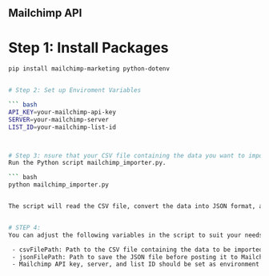 ## Mailchimp  API

# Step 1: Install Packages

``` bash
pip install mailchimp-marketing python-dotenv


# Step 2: Set up Enviroment Variables

``` bash 
API_KEY=your-mailchimp-api-key
SERVER=your-mailchimp-server
LIST_ID=your-mailchimp-list-id



# Step 3: nsure that your CSV file containing the data you want to import is located at the specified path.
Run the Python script mailchimp_importer.py.

``` bash 
python mailchimp_importer.py


The script will read the CSV file, convert the data into JSON format, and then post the JSON data to your Mailchimp account.


# STEP 4:
You can adjust the following variables in the script to suit your needs:

 - csvFilePath: Path to the CSV file containing the data to be imported.
 - jsonFilePath: Path to save the JSON file before posting it to Mailchimp.
 - Mailchimp API key, server, and list ID should be set as environment variables in the .env file.

